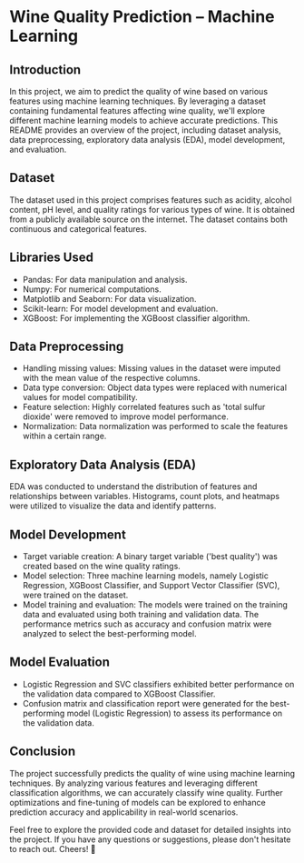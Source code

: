 # Wine Quality Prediction – Machine Learning

## Introduction
In this project, we aim to predict the quality of wine based on various features using machine learning techniques. By leveraging a dataset containing fundamental features affecting wine quality, we'll explore different machine learning models to achieve accurate predictions. This README provides an overview of the project, including dataset analysis, data preprocessing, exploratory data analysis (EDA), model development, and evaluation.

## Dataset
The dataset used in this project comprises features such as acidity, alcohol content, pH level, and quality ratings for various types of wine. It is obtained from a publicly available source on the internet. The dataset contains both continuous and categorical features.

## Libraries Used
- Pandas: For data manipulation and analysis.
- Numpy: For numerical computations.
- Matplotlib and Seaborn: For data visualization.
- Scikit-learn: For model development and evaluation.
- XGBoost: For implementing the XGBoost classifier algorithm.

## Data Preprocessing
- Handling missing values: Missing values in the dataset were imputed with the mean value of the respective columns.
- Data type conversion: Object data types were replaced with numerical values for model compatibility.
- Feature selection: Highly correlated features such as 'total sulfur dioxide' were removed to improve model performance.
- Normalization: Data normalization was performed to scale the features within a certain range.

## Exploratory Data Analysis (EDA)
EDA was conducted to understand the distribution of features and relationships between variables. Histograms, count plots, and heatmaps were utilized to visualize the data and identify patterns.

## Model Development
- Target variable creation: A binary target variable ('best quality') was created based on the wine quality ratings.
- Model selection: Three machine learning models, namely Logistic Regression, XGBoost Classifier, and Support Vector Classifier (SVC), were trained on the dataset.
- Model training and evaluation: The models were trained on the training data and evaluated using both training and validation data. The performance metrics such as accuracy and confusion matrix were analyzed to select the best-performing model.

## Model Evaluation
- Logistic Regression and SVC classifiers exhibited better performance on the validation data compared to XGBoost Classifier.
- Confusion matrix and classification report were generated for the best-performing model (Logistic Regression) to assess its performance on the validation data.

## Conclusion
The project successfully predicts the quality of wine using machine learning techniques. By analyzing various features and leveraging different classification algorithms, we can accurately classify wine quality. Further optimizations and fine-tuning of models can be explored to enhance prediction accuracy and applicability in real-world scenarios.

Feel free to explore the provided code and dataset for detailed insights into the project. If you have any questions or suggestions, please don't hesitate to reach out. Cheers! 🍷
